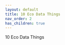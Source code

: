 ```yaml
---
layout: default
title: 10 Eco Data Things
nav_order: 2
has_children: true
---
```

10 Eco Data Things

